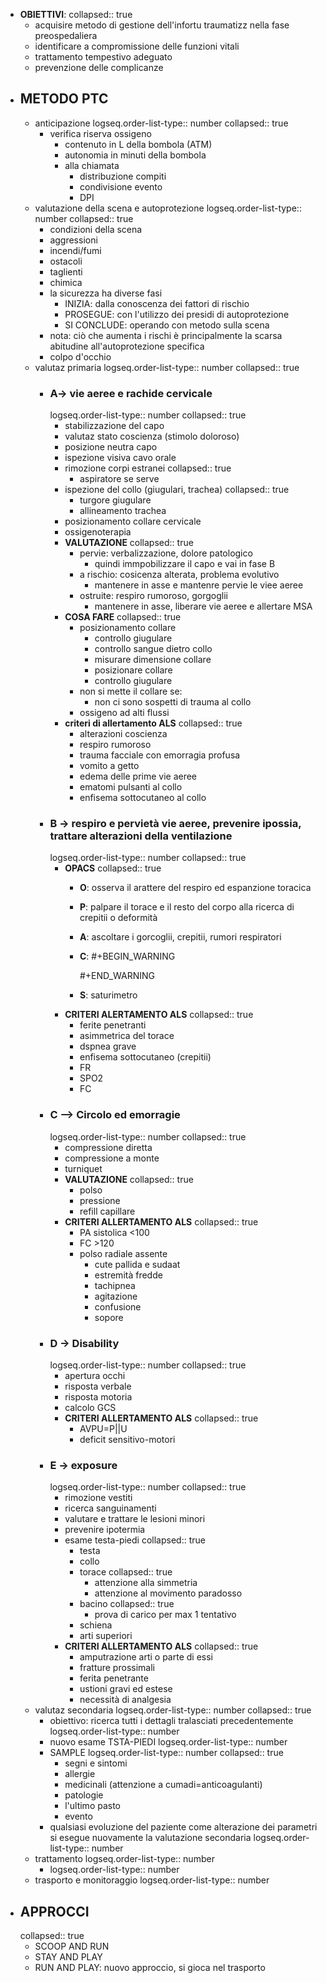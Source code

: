 - **OBIETTIVI**:
  collapsed:: true
	- acquisire metodo di gestione dell'infortu traumatizz nella fase preospedaliera
	- identificare a compromissione delle funzioni vitali
	- trattamento tempestivo adeguato
	- prevenzione delle complicanze
- ## METODO PTC
	- anticipazione
	  logseq.order-list-type:: number
	  collapsed:: true
		- verifica riserva ossigeno
			- contenuto in L della bombola (ATM)
			- autonomia in minuti della bombola
			- alla chiamata
				- distribuzione compiti
				- condivisione evento
				- DPI
	- valutazione della scena e autoprotezione
	  logseq.order-list-type:: number
	  collapsed:: true
		- condizioni della scena
		- aggressioni
		- incendi/fumi
		- ostacoli
		- taglienti
		- chimica
		- la sicurezza ha diverse fasi
			- INIZIA: dalla conoscenza dei fattori di rischio
			- PROSEGUE: con l'utilizzo dei presidi di autoprotezione
			- SI CONCLUDE: operando con metodo sulla scena
		- nota: ciò che aumenta i rischi è principalmente la scarsa abitudine all'autoprotezione specifica
		- colpo d'occhio
	- valutaz primaria
	  logseq.order-list-type:: number
	  collapsed:: true
		- ### **A**-> vie aeree e rachide cervicale
		  logseq.order-list-type:: number
		  collapsed:: true
			- stabilizzazione del capo
			- valutaz stato coscienza (stimolo doloroso)
			- posizione neutra capo
			- ispezione visiva cavo orale
			- rimozione corpi estranei
			  collapsed:: true
				- aspiratore se serve
			- ispezione del collo (giugulari, trachea)
			  collapsed:: true
				- turgore giugulare
				- allineamento trachea
			- posizionamento collare cervicale
			- ossigenoterapia
			- **VALUTAZIONE**
			  collapsed:: true
				- pervie: verbalizzazione, dolore patologico
					- quindi immpobilizzare il capo e vai in fase B
				- a rischio: cosicenza alterata, problema evolutivo
					- mantenere in asse e mantenre pervie le viee aeree
				- ostruite: respiro rumoroso, gorgoglii
					- mantenere in asse, liberare vie aeree e allertare MSA
			- **COSA FARE**
			  collapsed:: true
				- posizionamento collare
					- controllo giugulare
					- controllo sangue dietro collo
					- misurare dimensione collare
					- posizionare collare
					- controllo giugulare
				- non si mette il collare se:
					- non ci sono sospetti di trauma al collo
				- ossigeno ad alti flussi
			- **criteri di allertamento ALS**
			  collapsed:: true
				- alterazioni coscienza
				- respiro rumoroso
				- trauma facciale con emorragia profusa
				- vomito a getto
				- edema delle prime vie aeree
				- ematomi pulsanti al collo
				- enfisema sottocutaneo al collo
		- ### **B** -> respiro e pervietà vie aeree, prevenire ipossia, trattare alterazioni della ventilazione
		  logseq.order-list-type:: number
		  collapsed:: true
			- **OPACS**
			  collapsed:: true
				- **O**: osserva il arattere del respiro ed espanzione toracica
				- **P**: palpare il torace e il resto del corpo alla ricerca di crepitii o deformità
				- **A**: ascoltare i gorcoglii, crepitii, rumori respiratori
				- **C**: 
				  #+BEGIN_WARNING
				  
				  #+END_WARNING
				- **S**: saturimetro
			- **CRITERI ALERTAMENTO ALS**
			  collapsed:: true
				- ferite penetranti
				- asimmetrica del torace
				- dspnea grave
				- enfisema sottocutaneo (crepitii)
				- FR
				- SPO2
				- FC
		- ### **C** --> Circolo ed emorragie
		  logseq.order-list-type:: number
		  collapsed:: true
			- compressione diretta
			- compressione a monte
			- turniquet
			- **VALUTAZIONE**
			  collapsed:: true
				- polso
				- pressione
				- refill capillare
			- **CRITERI ALLERTAMENTO ALS**
			  collapsed:: true
				- PA sistolica <100
				- FC >120
				- polso radiale assente
					- cute pallida e sudaat
					- estremità fredde
					- tachipnea
					- agitazione
					- confusione
					- sopore
		- ### **D** -> Disability
		  logseq.order-list-type:: number
		  collapsed:: true
			- apertura occhi
			- risposta verbale
			- risposta motoria
			- calcolo GCS
			- **CRITERI ALLERTAMENTO ALS**
			  collapsed:: true
				- AVPU=P||U
				- deficit sensitivo-motori
		- ### **E** -> exposure
		  logseq.order-list-type:: number
		  collapsed:: true
			- rimozione vestiti
			- ricerca sanguinamenti
			- valutare e trattare le lesioni minori
			- prevenire ipotermia
			- esame testa-piedi
			  collapsed:: true
				- testa
				- collo
				- torace
				  collapsed:: true
					- attenzione alla simmetria
					- attenzione al movimento paradosso
				- bacino
				  collapsed:: true
					- prova di carico per max 1 tentativo
				- schiena
				- arti superiori
			- **CRITERI ALLERTAMENTO ALS**
			  collapsed:: true
				- amputrazione arti o parte di essi
				- fratture prossimali
				- ferita penetrante
				- ustioni gravi ed estese
				- necessità di analgesia
	- valutaz secondaria
	  logseq.order-list-type:: number
	  collapsed:: true
		- obiettivo: ricerca tutti i dettagli tralasciati precedentemente
		  logseq.order-list-type:: number
		- nuovo esame TSTA-PIEDI
		  logseq.order-list-type:: number
		- SAMPLE
		  logseq.order-list-type:: number
		  collapsed:: true
			- segni e sintomi
			- allergie
			- medicinali (attenzione a cumadi=anticoagulanti)
			- patologie
			- l'ultimo pasto
			- evento
		- qualsiasi evoluzione del paziente come alterazione dei parametri si esegue nuovamente la valutazione secondaria
		  logseq.order-list-type:: number
	- trattamento
	  logseq.order-list-type:: number
		- logseq.order-list-type:: number
	- trasporto e monitoraggio
	  logseq.order-list-type:: number
- ## APPROCCI
  collapsed:: true
	- SCOOP AND RUN
	- STAY AND PLAY
	- RUN AND PLAY: nuovo approccio, si gioca nel trasporto